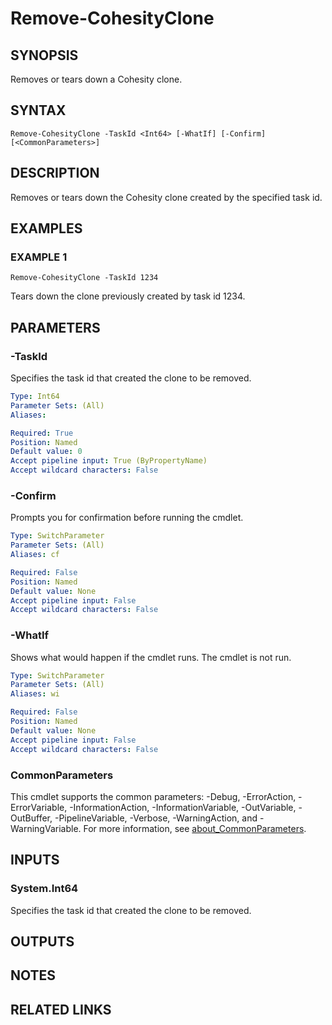 # Remove-CohesityClone

## SYNOPSIS
Removes or tears down a Cohesity clone.

## SYNTAX

```
Remove-CohesityClone -TaskId <Int64> [-WhatIf] [-Confirm] [<CommonParameters>]
```

## DESCRIPTION
Removes or tears down the Cohesity clone created by the specified task id.

## EXAMPLES

### EXAMPLE 1
```
Remove-CohesityClone -TaskId 1234
```

Tears down the clone previously created by task id 1234.

## PARAMETERS

### -TaskId
Specifies the task id that created the clone to be removed.

```yaml
Type: Int64
Parameter Sets: (All)
Aliases:

Required: True
Position: Named
Default value: 0
Accept pipeline input: True (ByPropertyName)
Accept wildcard characters: False
```

### -Confirm
Prompts you for confirmation before running the cmdlet.

```yaml
Type: SwitchParameter
Parameter Sets: (All)
Aliases: cf

Required: False
Position: Named
Default value: None
Accept pipeline input: False
Accept wildcard characters: False
```

### -WhatIf
Shows what would happen if the cmdlet runs.
The cmdlet is not run.

```yaml
Type: SwitchParameter
Parameter Sets: (All)
Aliases: wi

Required: False
Position: Named
Default value: None
Accept pipeline input: False
Accept wildcard characters: False
```

### CommonParameters
This cmdlet supports the common parameters: -Debug, -ErrorAction, -ErrorVariable, -InformationAction, -InformationVariable, -OutVariable, -OutBuffer, -PipelineVariable, -Verbose, -WarningAction, and -WarningVariable. For more information, see [about_CommonParameters](http://go.microsoft.com/fwlink/?LinkID=113216).

## INPUTS

### System.Int64
Specifies the task id that created the clone to be removed.

## OUTPUTS

## NOTES

## RELATED LINKS
